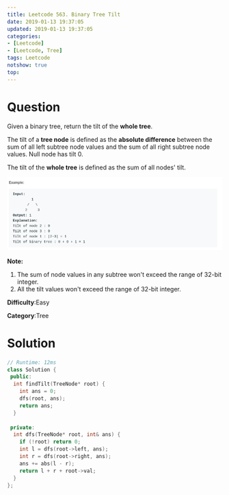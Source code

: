 ```yaml
---
title: Leetcode 563. Binary Tree Tilt
date: 2019-01-13 19:37:05
updated: 2019-01-13 19:37:05
categories: 
- [Leetcode]
- [Leetcode, Tree]
tags: Leetcode
notshow: true
top:
---
```


# Question

Given a binary tree, return the tilt of the  **whole tree**.

The tilt of a  **tree node**  is defined as the  **absolute difference**  between the sum of all left subtree node values and the sum of all right subtree node values. Null node has tilt 0.

The tilt of the  **whole tree**  is defined as the sum of all nodes' tilt.

![](/images/in-post/2019-01-13-Leetcode-563-Binary-Tree-Tilt/2019-01-13-19-38-07.png)

**Note:**

1.  The sum of node values in any subtree won't exceed the range of 32-bit integer.
2.  All the tilt values won't exceed the range of 32-bit integer.

**Difficulty**:Easy

**Category**:Tree

<!-- more -->

# Solution

```cpp
// Runtime: 12ms
class Solution {
 public:
  int findTilt(TreeNode* root) {
    int ans = 0;
    dfs(root, ans);
    return ans;
  }

 private:
  int dfs(TreeNode* root, int& ans) {
    if (!root) return 0;
    int l = dfs(root->left, ans);
    int r = dfs(root->right, ans);
    ans += abs(l - r);
    return l + r + root->val;
  }
};
```


